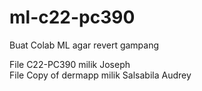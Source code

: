 # ml-c22-pc390
Buat Colab ML agar revert gampang<br />

File C22-PC390 milik Joseph<br />
File Copy of dermapp milik Salsabila Audrey<br />
